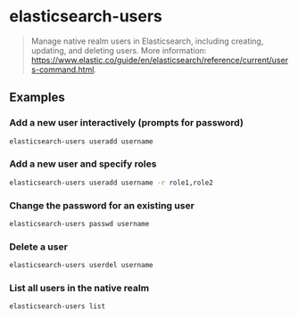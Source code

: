 # elasticsearch-users

> Manage native realm users in Elasticsearch, including creating, updating, and deleting users. More information: <https://www.elastic.co/guide/en/elasticsearch/reference/current/users-command.html>.

## Examples

### Add a new user interactively (prompts for password)

```bash
elasticsearch-users useradd username
```

### Add a new user and specify roles

```bash
elasticsearch-users useradd username -r role1,role2
```

### Change the password for an existing user

```bash
elasticsearch-users passwd username
```

### Delete a user

```bash
elasticsearch-users userdel username
```

### List all users in the native realm

```bash
elasticsearch-users list
```
